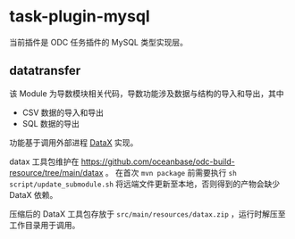 # task-plugin-mysql

当前插件是 ODC 任务插件的 MySQL 类型实现层。

## datatransfer

该 Module 为导数模块相关代码，导数功能涉及数据与结构的导入和导出，其中

- CSV 数据的导入和导出
- SQL 数据的导出

功能基于调用外部进程 [DataX](https://github.com/alibaba/DataX) 实现。

datax 工具包维护在 https://github.com/oceanbase/odc-build-resource/tree/main/datax 。
在首次 `mvn package` 前需要执行 `sh script/update_submodule.sh` 将远端文件更新至本地，否则得到的产物会缺少 DataX 依赖。

压缩后的 DataX 工具包存放于 `src/main/resources/datax.zip` ，运行时解压至工作目录用于调用。
